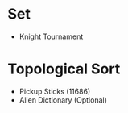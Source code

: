 # Set
* Knight Tournament

# Topological Sort
* Pickup Sticks (11686)
* Alien Dictionary (Optional)
